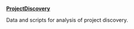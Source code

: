 [**ProjectDiscovery**](https://github.com/CellProfiling/ProjectDiscovery)

Data and scripts for analysis of project discovery.







